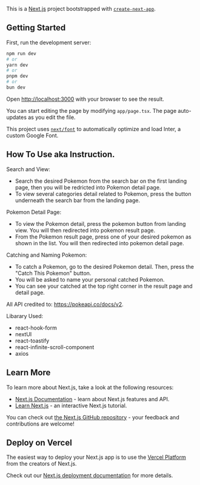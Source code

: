 This is a [Next.js](https://nextjs.org/) project bootstrapped with [`create-next-app`](https://github.com/vercel/next.js/tree/canary/packages/create-next-app).

## Getting Started

First, run the development server:

```bash
npm run dev
# or
yarn dev
# or
pnpm dev
# or
bun dev
```

Open [http://localhost:3000](http://localhost:3000) with your browser to see the result.

You can start editing the page by modifying `app/page.tsx`. The page auto-updates as you edit the file.

This project uses [`next/font`](https://nextjs.org/docs/basic-features/font-optimization) to automatically optimize and load Inter, a custom Google Font.

## How To Use aka Instruction.
Search and View:
- Search the desired Pokemon from the search bar on the first landing page, then you will be redricted into Pokemon detail page.
- To view several categories detail related to Pokemon, press the button underneath the search bar from the landing page.

Pokemon Detail Page:
- To view the Pokemon detail, press the pokemon button from landing view. You will then redirected into pokemon result page.
- From the Pokemon result page, press one of your desired pokemon as shown in the list. You will then redirected into pokemon detail page.

Catching and Naming Pokemon:
- To catch a Pokemon, go to the desired Pokemon detail. Then, press the "Catch This Pokemon" button.
- You will be asked to name your personal catched Pokemon.
- You can see your catched at the top right corner in the result page and detail page.

All API credited to:
https://pokeapi.co/docs/v2.

Libarary Used:
- react-hook-form
- nextUI
- react-toastify
- react-infinite-scroll-component
- axios


## Learn More

To learn more about Next.js, take a look at the following resources:

- [Next.js Documentation](https://nextjs.org/docs) - learn about Next.js features and API.
- [Learn Next.js](https://nextjs.org/learn) - an interactive Next.js tutorial.

You can check out [the Next.js GitHub repository](https://github.com/vercel/next.js/) - your feedback and contributions are welcome!

## Deploy on Vercel

The easiest way to deploy your Next.js app is to use the [Vercel Platform](https://vercel.com/new?utm_medium=default-template&filter=next.js&utm_source=create-next-app&utm_campaign=create-next-app-readme) from the creators of Next.js.

Check out our [Next.js deployment documentation](https://nextjs.org/docs/deployment) for more details.
